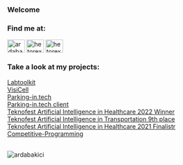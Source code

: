 <h3>Welcome</h3>

<h3 align="left">Find me at:</h3>
<p align="left">
<a href="https://linkedin.com/in/ardabakici" target="blank"><img align="center" src="https://raw.githubusercontent.com/rahuldkjain/github-profile-readme-generator/master/src/images/icons/Social/linked-in-alt.svg" alt="ardabakici" height="30" width="40" /></a>
<a href="https://kaggle.com/hetorex" target="blank"><img align="center" src="https://raw.githubusercontent.com/rahuldkjain/github-profile-readme-generator/master/src/images/icons/Social/kaggle.svg" alt="hetorex" height="30" width="40" /></a>
<a href="https://codeforces.com/profile/hetorex" target="blank"><img align="center" src="https://raw.githubusercontent.com/rahuldkjain/github-profile-readme-generator/master/src/images/icons/Social/codeforces.svg" alt="hetorex" height="30" width="40" /></a>
</p>

### Take a look at my projects:

<a href="https://github.com/ArdaBakici/labtoolkit">Labtoolkit</a>  
<a href="https://github.com/ArdaBakici/VisiCell">VisiCell</a>  
<a href="https://github.com/ArdaBakici/parkingintech">Parking-in.tech</a>  
<a href="https://github.com/ArdaBakici/parkingintech-client">Parking-in.tech client</a>  
<a href="https://github.com/ArdaBakici/Teknofest-SYZ-2022">Teknofest Artificial Intelligence in Healthcare 2022 Winner</a>  
<a href="https://github.com/ArdaBakici/Teknofest-UYZ-2022">Teknofest Artificial Intelligence in Transportation 9th place</a>  
<a href="https://github.com/ArdaBakici/Teknofest-SYZ-2021">Teknofest Artificial Intelligence in Healthcare 2021 Finalistr</a>  
<a href="https://github.com/ArdaBakici/Competitive-Programming">Competitive-Programming</a>  
<br>
  
<p>&nbsp;<img align="left" src="https://github-readme-stats.vercel.app/api?username=ardabakici&show_icons=true&locale=en" alt="ardabakici" /></p>
